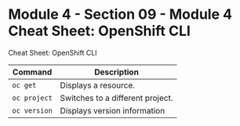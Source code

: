 # Module 4 - Section 09 - Module 4 Cheat Sheet: OpenShift CLI

Cheat Sheet: OpenShift CLI

| Command      | Description                      |
|--------------|----------------------------------|
| `oc get`     | Displays a resource.             |
| `oc project` | Switches to a different project. |
| `oc version` | Displays version information     |

